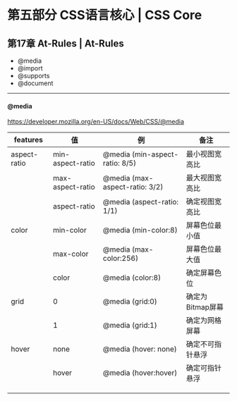 # 第五部分 CSS语言核心  |  CSS Core

## 第17章 At-Rules |  At-Rules

- @media
- @import
- @supports
- @document



---

#### @media

https://developer.mozilla.org/en-US/docs/Web/CSS/@media

| features     | 值               | 例                             | 备注             |
| ------------ | ---------------- | ------------------------------ | ---------------- |
| aspect-ratio | min-aspect-ratio | @media (min-aspect-ratio: 8/5) | 最小视图宽高比   |
|              | max-aspect-ratio | @media (max-aspect-ratio: 3/2) | 最大视图宽高比   |
|              | aspect-ratio     | @media (aspect-ratio: 1/1)     | 确定视图宽高比   |
| color        | min-color        | @media (min-color:8)           | 屏幕色位最小值   |
|              | max-color        | @media (max-color:256)         | 屏幕色位最大值   |
|              | color            | @media (color:8)               | 确定屏幕色位     |
| grid         | 0                | @media (grid:0)                | 确定为Bitmap屏幕 |
|              | 1                | @media (grid:1)                | 确定为网格屏幕   |
| hover        | none             | @media (hover: none)           | 确定不可指针悬浮 |
|              | hover            | @media (hover:hover)           | 确定可指针悬浮   |
|              |                  |                                |                  |
|              |                  |                                |                  |
|              |                  |                                |                  |

